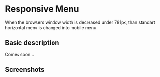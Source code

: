 # Responsive Menu

When the browsers window width is decreased under 781px, than standart horizontal menu is changed into mobile menu. 

## Basic description 

Comes soon...

## Screenshots



